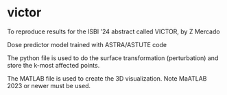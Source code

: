 # victor
To reproduce results for the ISBI '24 abstract called VICTOR, by Z Mercado

Dose predictor model trained with ASTRA/ASTUTE code

The python file is used to do the surface transformation (perturbation) and store the k-most affected points. 

The MATLAB file is used to create the 3D visualization. Note MaATLAB 2023 or newer must be used. 
